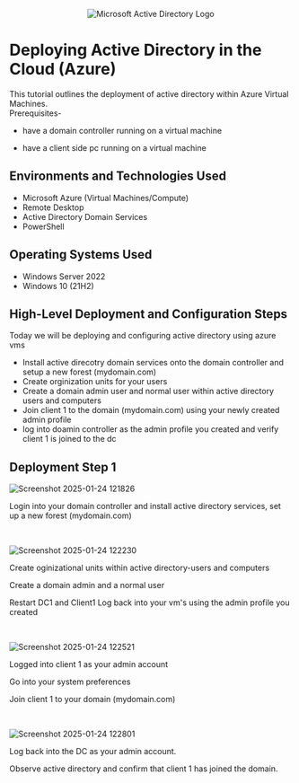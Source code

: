 <p align="center">
<img src="https://i.imgur.com/pU5A58S.png" alt="Microsoft Active Directory Logo"/>
</p>

<h1>Deploying Active Directory in the Cloud (Azure)</h1>
This tutorial outlines the deployment of active directory within Azure Virtual Machines.<br />
Prerequisites-

- have a domain controller running on a virtual machine

- have a client side pc running on a virtual machine 


<h2>Environments and Technologies Used</h2>

- Microsoft Azure (Virtual Machines/Compute)
- Remote Desktop
- Active Directory Domain Services
- PowerShell

<h2>Operating Systems Used </h2>

- Windows Server 2022
- Windows 10 (21H2)
<h2>High-Level Deployment and Configuration Steps</h2>
Today we will be deploying and configuring active directory using azure vms

- Install active direcotry domain services onto the domain controller and setup a new forest (mydomain.com)
- Create orginization units for your users
- Create a domain admin user and normal user within active directory users and computers
- Join client 1 to the domain (mydomain.com) using your newly created admin profile
- log into doamin controller as the admin profile you created and verify client 1 is joined to the dc

<h2>Deployment Step 1</h2>

![Screenshot 2025-01-24 121826](https://github.com/user-attachments/assets/2160721c-1623-43ae-b8b8-85832276dd74)


</p>
<p>
Login into your domain controller and install active directory services, set up a new forest (mydomain.com)
</p>
<br />

<p>

  ![Screenshot 2025-01-24 122230](https://github.com/user-attachments/assets/42983e5a-c730-41f8-89bf-0e97ec576902)

</p>
<p>

  Create oginizational units within active directory-users and computers
 
  Create a domain admin and a normal user

  Restart DC1 and Client1
Log back into your vm's using the admin profile you created
</p>
<br />

<p>

  ![Screenshot 2025-01-24 122521](https://github.com/user-attachments/assets/56c8946a-6a9c-4188-94f8-bfc3337c0a74)

</p>
<p>
Logged into client 1 as your admin account

  Go into your system preferences
  
  Join client 1 to your domain (mydomain.com)
</p>
<br />

![Screenshot 2025-01-24 122801](https://github.com/user-attachments/assets/d2d1d5bb-8f00-46dd-8a69-6054b0b6bfbf)

Log back into the DC as your admin account. 

Observe active directory and confirm that client 1 has joined the domain.

